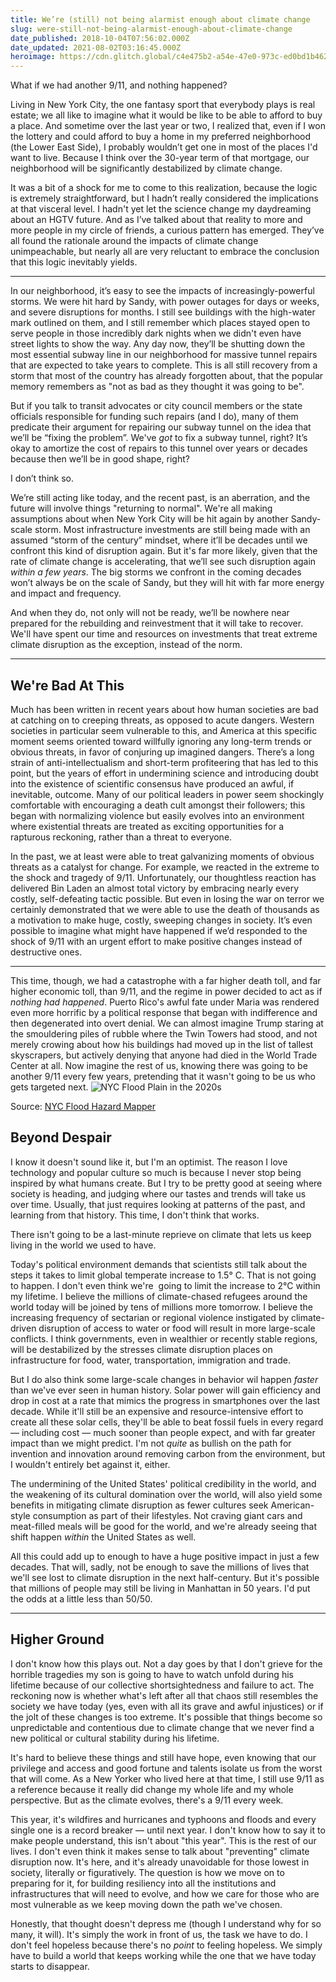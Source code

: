```yaml
---
title: We’re (still) not being alarmist enough about climate change
slug: were-still-not-being-alarmist-enough-about-climate-change
date_published: 2018-10-04T07:56:02.000Z
date_updated: 2021-08-02T03:16:45.000Z
heroimage: https://cdn.glitch.global/c4e475b2-a54e-47e0-973c-ed0bd1b46262/flooding.jpeg?v=1669624048650
---
```


What if we had another 9/11, and nothing happened?

Living in New York City, the one fantasy sport that everybody plays is real estate; we all like to imagine what it would be like to be able to afford to buy a place. And sometime over the last year or two, I realized that, even if I won the lottery and could afford to buy a home in my preferred neighborhood (the Lower East Side), I probably wouldn’t get one in most of the places I'd want to live. Because I think over the 30-year term of that mortgage, our neighborhood will be significantly destabilized by climate change.

It was a bit of a shock for me to come to this realization, because the logic is extremely straightforward, but I hadn’t really considered the implications at that visceral level. I hadn't yet let the science change my daydreaming about an HGTV future. And as I’ve talked about that reality to more and more people in my circle of friends, a curious pattern has emerged. They’ve all found the rationale around the impacts of climate change unimpeachable, but nearly all are very reluctant to embrace the conclusion that this logic inevitably yields.

---

In our neighborhood, it’s easy to see the impacts of increasingly-powerful storms. We were hit hard by Sandy, with power outages for days or weeks, and severe disruptions for months. I still see buildings with the high-water mark outlined on them, and I still remember which places stayed open to serve people in those incredibly dark nights when we didn't even have street lights to show the way. Any day now, they’ll be shutting down the most essential subway line in our neighborhood for massive tunnel repairs that are expected to take years to complete. This is all still recovery from a storm that most of the country has already forgotten about, that the popular memory remembers as "not as bad as they thought it was going to be".

But if you talk to transit advocates or city council members or the state officials responsible for funding such repairs (and I do), many of them predicate their argument for repairing our subway tunnel on the idea that we’ll be “fixing the problem”. We've *got* to fix a subway tunnel, right? It’s okay to amortize the cost of repairs to this tunnel over years or decades because then we’ll be in good shape, right?

I don’t think so.

We’re still acting like today, and the recent past, is an aberration, and the future will involve things "returning to normal". We're all making assumptions about when New York City will be hit again by another Sandy-scale storm. Most infrastructure investments are still being made with an assumed “storm of the century” mindset, where it’ll be decades until we confront this kind of disruption again. But it's far more likely, given that the rate of climate change is accelerating, that we’ll see such disruption again *within a few years*. The big storms we confront in the coming decades won’t always be on the scale of Sandy, but they will hit with far more energy and impact and frequency.

And when they do, not only will not be ready, we’ll be nowhere near prepared for the rebuilding and reinvestment that it will take to recover. We'll have spent our time and resources on investments that treat extreme climate disruption as the exception, instead of the norm.

---

## We're Bad At This

Much has been written in recent years about how human societies are bad at catching on to creeping threats, as opposed to acute dangers. Western societies in particular seem vulnerable to this, and America at this specific moment seems oriented toward willfully ignoring any long-term trends or obvious threats, in favor of conjuring up imagined dangers. There’s a long strain of anti-intellectualism and short-term profiteering that has led to this point, but the years of effort in undermining science and introducing doubt into the existence of scientific consensus have produced an awful, if inevitable, outcome. Many of our political leaders in power seem shockingly comfortable with encouraging a death cult amongst their followers; this began with normalizing violence but easily evolves into an environment where existential threats are treated as exciting opportunities for a rapturous reckoning, rather than a threat to everyone.

In the past, we at least were able to treat galvanizing moments of obvious threats as a catalyst for change. For example, we reacted in the extreme to the shock and tragedy of 9/11. Unfortunately, our thoughtless reaction has delivered Bin Laden an almost total victory by embracing nearly every costly, self-defeating tactic possible. But even in losing the war on terror we certainly demonstrated that we were able to use the death of thousands as a motivation to make huge, costly, sweeping changes in society. It’s even possible to imagine what might have happened if we’d responded to the shock of 9/11 with an urgent effort to make positive changes instead of destructive ones.

---

This time, though, we had a catastrophe with a far higher death toll, and far higher economic toll, than 9/11, and the regime in power decided to act as if *nothing had happened*. Puerto Rico's awful fate under Maria was rendered even more horrific by a political response that began with indifference and then degenerated into overt denial. We can almost imagine Trump staring at the smouldering piles of rubble where the Twin Towers had stood, and not merely crowing about how his buildings had moved up in the list of tallest skyscrapers, but actively denying that anyone had died in the World Trade Center at all. Now imagine the rest of us, knowing there was going to be another 9/11 every few years, pretending that it wasn't going to be us who gets targeted next.
![NYC Flood Plain in the 2020s](https://cdn.glitch.global/c4e475b2-a54e-47e0-973c-ed0bd1b46262/nyc-flood-zones.png?v=1669624105027 "NYC Flood Plain in the 2020s")

Source: [NYC Flood Hazard Mapper](http://dcp.maps.arcgis.com/apps/webappviewer/index.html?id=1c37d271fba14163bbb520517153d6d5)

## Beyond Despair

I know it doesn't sound like it, but I'm an optimist. The reason I love technology and popular culture so much is because I never stop being inspired by what humans create. But I try to be pretty good at seeing where society is heading, and judging where our tastes and trends will take us over time. Usually, that just requires looking at patterns of the past, and learning from that history. This time, I don't think that works.

There isn't going to be a last-minute reprieve on climate that lets us keep living in the world we used to have.

Today's political environment demands that scientists still talk about the steps it takes to limit global temperate increase to 1.5° C. That is not going to happen. I don't even think we're  going to limit the increase to 2°C within my lifetime. I believe the millions of climate-chased refugees around the world today will be joined by tens of millions more tomorrow. I believe the increasing frequency of sectarian or regional violence instigated by climate-driven disruption of access to water or food will result in more large-scale conflicts. I think governments, even in wealthier or recently stable regions, will be destabilized by the stresses climate disruption places on infrastructure for food, water, transportation, immigration and trade.

But I do also think some large-scale changes in behavior wil happen *faster* than we've ever seen in human history. Solar power will gain efficiency and drop in cost at a rate that mimics the progress in smartphones over the last decade. While it'll still be an expensive and resource-intensive effort to create all these solar cells, they'll be able to beat fossil fuels in every regard — including cost — much sooner than people expect, and with far greater impact than we might predict. I'm not *quite* as bullish on the path for invention and innovation around removing carbon from the environment, but I wouldn't entirely bet against it, either.

The undermining of the United States' political credibility in the world, and the weakening of its cultural domination over the world, will also yield some benefits in mitigating climate disruption as fewer cultures seek American-style consumption as part of their lifestyles. Not craving giant cars and meat-filled meals will be good for the world, and we're already seeing that shift happen *within* the United States as well.

All this could add up to enough to have a huge positive impact in just a few decades. That will, sadly, not be enough to save the millions of lives that we'll see lost to climate disruption in the next half-century. But it's possible that millions of people may still be living in Manhattan in 50 years. I'd put the odds at a little less than 50/50.

---

## Higher Ground

I don't know how this plays out. Not a day goes by that I don't grieve for the horrible tragedies my son is going to have to watch unfold during his lifetime because of our collective shortsightedness and failure to act. The reckoning now is whether what's left after all that chaos still resembles the society we have today (yes, even with all its grave and awful injustices) or if the jolt of these changes is too extreme. It's possible that things become so unpredictable and contentious due to climate change that we never find a new political or cultural stability during his lifetime.

It's hard to believe these things and still have hope, even knowing that our privilege and access and good fortune and talents isolate us from the worst that will come. As a New Yorker who lived here at that time, I still use 9/11 as a reference because it really did change my whole life and my whole perspective. But as the climate evolves, there's a 9/11 every week.

This year, it's wildfires and hurricanes and typhoons and floods and every single one is a record breaker — until next year. I don't know how to say it to make people understand, this isn't about "this year". This is the rest of our lives. I don't even think it makes sense to talk about "preventing" climate disruption now. It's here, and it's already unavoidable for those lowest in society, literally or figuratively. The question is how we move on to preparing for it, for building resiliency into all the institutions and infrastructures that will need to evolve, and how we care for those who are most vulnerable as we keep moving down the path we've chosen.

Honestly, that thought doesn't depress me (though I understand why for so many, it will). It's simply the work in front of us, the task we have to do. I don't feel hopeless because there's no *point* to feeling hopeless. We simply have to build a world that keeps working while the one that we have today starts to disappear.
